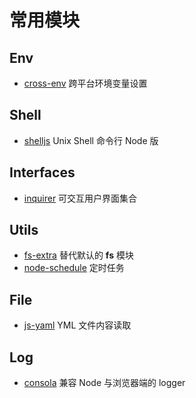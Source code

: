 # 常用模块

## Env

- [cross-env](https://github.com/kentcdodds/cross-env) 跨平台环境变量设置

## Shell

- [shelljs](https://github.com/shelljs/shelljs) Unix Shell 命令行 Node 版

## Interfaces

- [inquirer](https://github.com/SBoudrias/Inquirer.js) 可交互用户界面集合

## Utils

- [fs-extra](https://github.com/jprichardson/node-fs-extra) 替代默认的 **fs** 模块
- [node-schedule](https://github.com/node-schedule/node-schedule) 定时任务

## File

- [js-yaml](https://github.com/nodeca/js-yaml) YML 文件内容读取

## Log

- [consola](https://github.com/nuxt/consola) 兼容 Node 与浏览器端的 logger
